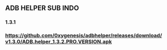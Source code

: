 ## ADB HELPER SUB INDO
### 1.3.1
### https://github.com/0xygenesis/adbhelper/releases/download/v1.3.0/ADB.helper_1.3.2.PRO.VERSION.apk
